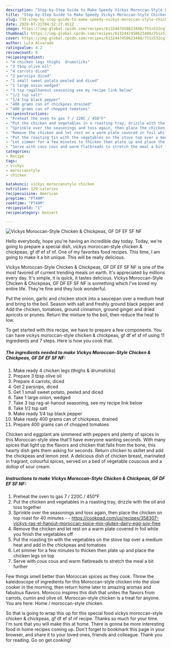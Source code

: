 ```yaml
---
description: "Step-by-Step Guide to Make Speedy Vickys Moroccan-Style Chicken &amp;amp; Chickpeas, GF DF EF SF NF"
title: "Step-by-Step Guide to Make Speedy Vickys Moroccan-Style Chicken &amp;amp; Chickpeas, GF DF EF SF NF"
slug: 739-step-by-step-guide-to-make-speedy-vickys-moroccan-style-chicken-and-amp-chickpeas-gf-df-ef-sf-nf
date: 2020-07-31T04:52:27.451Z
image: https://img-global.cpcdn.com/recipes/6132447458623488/751x532cq70/vickys-moroccan-style-chicken-chickpeas-gf-df-ef-sf-nf-recipe-main-photo.jpg
thumbnail: https://img-global.cpcdn.com/recipes/6132447458623488/751x532cq70/vickys-moroccan-style-chicken-chickpeas-gf-df-ef-sf-nf-recipe-main-photo.jpg
cover: https://img-global.cpcdn.com/recipes/6132447458623488/751x532cq70/vickys-moroccan-style-chicken-chickpeas-gf-df-ef-sf-nf-recipe-main-photo.jpg
author: Lula Alvarado
ratingvalue: 4.2
reviewcount: 8
recipeingredient:
- "4 chicken legs thighs  drumsticks"
- "3 tbsp olive oil"
- "4 carrots diced"
- "2 parsnips diced"
- "1 small sweet potato peeled and diced"
- "1 large onion wedged"
- "3 tsp ragalhanout seasoning see my recipe link below"
- "1/2 tsp salt"
- "1/4 tsp black pepper"
- "400 grams can of chickpeas drained"
- "400 grams can of chopped tomatoes"
recipeinstructions:
- "Preheat the oven to gas 7 / 220C / 450°F"
- "Put the chicken and vegetables in a roasting tray, drizzle with the oil and toss together"
- "Sprinkle over the seasonings and toss again, then place the chicken on top roast for 40 minutes  https://cookpad.com/us/recipes/358307-vickys-ras-el-hanout-moroccan-spice-mix-gluten-dairy-egg-soy-free"
- "Remove the chicken and let rest on a warm plate covered in foil while you finish the vegetables off"
- "Put the roasting tin with the vegetables on the stove top over a medium heat and add in the chickpeas and tomatoes"
- "Let simmer for a few minutes to thicken then plate up and place the chicken legs on top"
- "Serve with cous cous and warm flatbreads to stretch the meal a bit further"
categories:
- Recipe
tags:
- vickys
- moroccanstyle
- chicken

katakunci: vickys moroccanstyle chicken 
nutrition: 129 calories
recipecuisine: American
preptime: "PT40M"
cooktime: "PT49M"
recipeyield: "1"
recipecategory: Dessert

---
```



![Vickys Moroccan-Style Chicken &amp; Chickpeas, GF DF EF SF NF](https://img-global.cpcdn.com/recipes/6132447458623488/751x532cq70/vickys-moroccan-style-chicken-chickpeas-gf-df-ef-sf-nf-recipe-main-photo.jpg)

Hello everybody, hope you're having an incredible day today. Today, we're going to prepare a special dish, vickys moroccan-style chicken &amp; chickpeas, gf df ef sf nf. One of my favorites food recipes. This time, I am going to make it a bit unique. This will be really delicious.

Vickys Moroccan-Style Chicken &amp; Chickpeas, GF DF EF SF NF is one of the most favored of current trending meals on earth. It's appreciated by millions every day. It's simple, it is quick, it tastes delicious. Vickys Moroccan-Style Chicken &amp; Chickpeas, GF DF EF SF NF is something which I've loved my entire life. They're fine and they look wonderful.

Put the onion, garlic and chicken stock into a saucepan over a medium heat and bring to the boil. Season with salt and freshly ground black pepper and Add the chicken, tomatoes, ground cinnamon, ground ginger and dried apricots or prunes. Return the mixture to the boil, then reduce the heat to low.


To get started with this recipe, we have to prepare a few components. You can have vickys moroccan-style chicken &amp; chickpeas, gf df ef sf nf using 11 ingredients and 7 steps. Here is how you cook that.

<!--inarticleads1-->

##### The ingredients needed to make Vickys Moroccan-Style Chicken &amp; Chickpeas, GF DF EF SF NF:

1. Make ready 4 chicken legs (thighs &amp; drumsticks)
1. Prepare 3 tbsp olive oil
1. Prepare 4 carrots, diced
1. Get 2 parsnips, diced
1. Get 1 small sweet potato, peeled and diced
1. Take 1 large onion, wedged
1. Take 3 tsp rag-al-hanout seasoning, see my recipe link below
1. Take 1/2 tsp salt
1. Make ready 1/4 tsp black pepper
1. Make ready 400 grams can of chickpeas, drained
1. Prepare 400 grams can of chopped tomatoes


Chicken and eggplant are simmered with peppers and plenty of spices in this Moroccan-style stew that&#39;ll have everyone wanting seconds. With many spices that light up the flavors and chicken that falls from the bone, this hearty dish gets them asking for seconds. Return chicken to skillet and add the chickpeas and lemon zest. A delicious dish of chicken breast, marinated in fragrant, colourful spices, served on a bed of vegetable couscous and a dollop of sour cream. 

<!--inarticleads2-->

##### Instructions to make Vickys Moroccan-Style Chicken &amp; Chickpeas, GF DF EF SF NF:

1. Preheat the oven to gas 7 / 220C / 450°F
1. Put the chicken and vegetables in a roasting tray, drizzle with the oil and toss together
1. Sprinkle over the seasonings and toss again, then place the chicken on top roast for 40 minutes -  - https://cookpad.com/us/recipes/358307-vickys-ras-el-hanout-moroccan-spice-mix-gluten-dairy-egg-soy-free
1. Remove the chicken and let rest on a warm plate covered in foil while you finish the vegetables off
1. Put the roasting tin with the vegetables on the stove top over a medium heat and add in the chickpeas and tomatoes
1. Let simmer for a few minutes to thicken then plate up and place the chicken legs on top
1. Serve with cous cous and warm flatbreads to stretch the meal a bit further


Few things smell better than Moroccan spices as they cook. Throw the kaleidoscope of ingredients for this Moroccan-style chicken into the slow cooker in the morning, then return home later to amazing aromas and fabulous flavors. Morocco inspires this dish that unites the flavors from carrots, cumin and olive oil. Moroccan-style chicken is a treat for anyone. You are here: Home / moroccan-style chicken. 

So that is going to wrap this up for this special food vickys moroccan-style chicken &amp; chickpeas, gf df ef sf nf recipe. Thanks so much for your time. I'm sure that you will make this at home. There is gonna be more interesting food in home recipes coming up. Don't forget to bookmark this page in your browser, and share it to your loved ones, friends and colleague. Thank you for reading. Go on get cooking!

